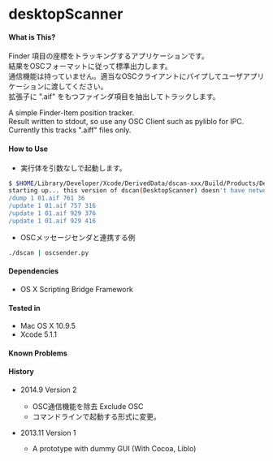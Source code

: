 desktopScanner
==============

#### What is This?

Finder 項目の座標をトラッキングするアプリケーションです。  
結果をOSCフォーマットに従って標準出力します。  
通信機能は持っていません。適当なOSCクライアントにパイプしてユーザアプリケーションに渡してください。  
拡張子に ".aif" をもつファインダ項目を抽出してトラックします。  

A simple Finder-Item position tracker.  
Result written to stdout, so use any OSC Client such as pyliblo for IPC.  
Currently this tracks ".aiff" files only.  

#### How to Use

* 実行体を引数なしで起動します。

```bash
$ $HOME/Library/Developer/Xcode/DerivedData/dscan-xxx/Build/Products/Debug/dscan
starting up... this version of dscan(DesktopScanner) doesn't have network function.
/dump 1 01.aif 761 36
/update 1 01.aif 757 316
/update 1 01.aif 929 376
/update 1 01.aif 929 416
```

* OSCメッセージセンダと連携する例

```bash
./dscan | oscsender.py
```


#### Dependencies

* OS X Scripting Bridge Framework
		
#### Tested in

* Mac OS X 10.9.5
* Xcode 5.1.1
	
#### Known Problems

#### History

* 2014.9 Version 2  

	* OSC通信機能を除去 Exclude OSC
	* コマンドラインで起動する形式に変更。
	
* 2013.11 Version 1  

	* A prototype with dummy GUI (With Cocoa, Liblo)

